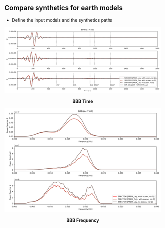 ## Compare synthetics for earth models
- Define the input models and the synthetics paths



<p style="text-align:center;">
<img src="figures/BBB_time.png" alt="BBB Time" />
</p>
<p style="text-align:center;"><b>BBB Time</b></p>

<p style="text-align:center;">
<img src="figures/BBB_frequency.png" alt="BBB Frequency" />
</p>
<p style="text-align:center;"><b>BBB Frequency</b></p style="text-align:center;">